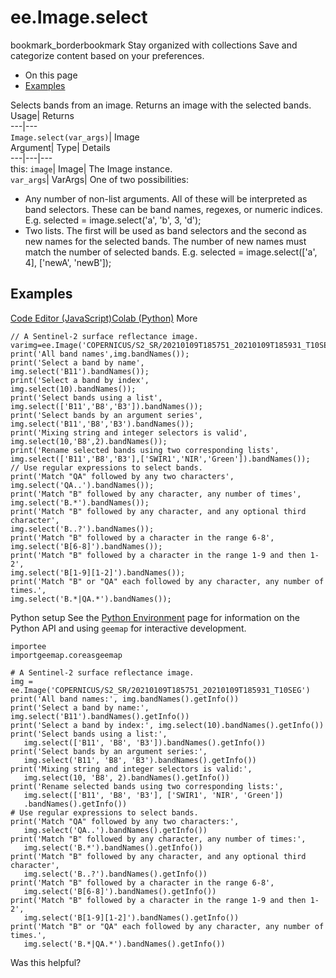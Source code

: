  
#  ee.Image.select 
bookmark_borderbookmark Stay organized with collections  Save and categorize content based on your preferences.
  * On this page
  * [Examples](https://developers.google.com/earth-engine/apidocs/ee-image-select#examples)


Selects bands from an image. 
Returns an image with the selected bands.
Usage| Returns  
---|---  
`Image.select(var_args)`| Image  
Argument| Type| Details  
---|---|---  
this: `image`| Image| The Image instance.  
`var_args`| VarArgs| One of two possibilities: 
  * Any number of non-list arguments. All of these will be interpreted as band selectors. These can be band names, regexes, or numeric indices. E.g. selected = image.select('a', 'b', 3, 'd');
  * Two lists. The first will be used as band selectors and the second as new names for the selected bands. The number of new names must match the number of selected bands. E.g. selected = image.select(['a', 4], ['newA', 'newB']);

  
## Examples
[Code Editor (JavaScript)](https://developers.google.com/earth-engine/apidocs/ee-image-select#code-editor-javascript-sample)[Colab (Python)](https://developers.google.com/earth-engine/apidocs/ee-image-select#colab-python-sample) More
```
// A Sentinel-2 surface reflectance image.
varimg=ee.Image('COPERNICUS/S2_SR/20210109T185751_20210109T185931_T10SEG');
print('All band names',img.bandNames());
print('Select a band by name',
img.select('B11').bandNames());
print('Select a band by index',
img.select(10).bandNames());
print('Select bands using a list',
img.select(['B11','B8','B3']).bandNames());
print('Select bands by an argument series',
img.select('B11','B8','B3').bandNames());
print('Mixing string and integer selectors is valid',
img.select(10,'B8',2).bandNames());
print('Rename selected bands using two corresponding lists',
img.select(['B11','B8','B3'],['SWIR1','NIR','Green']).bandNames());
// Use regular expressions to select bands.
print('Match "QA" followed by any two characters',
img.select('QA..').bandNames());
print('Match "B" followed by any character, any number of times',
img.select('B.*').bandNames());
print('Match "B" followed by any character, and any optional third character',
img.select('B..?').bandNames());
print('Match "B" followed by a character in the range 6-8',
img.select('B[6-8]').bandNames());
print('Match "B" followed by a character in the range 1-9 and then 1-2',
img.select('B[1-9][1-2]').bandNames());
print('Match "B" or "QA" each followed by any character, any number of times.',
img.select('B.*|QA.*').bandNames());
```
Python setup
See the [ Python Environment](https://developers.google.com/earth-engine/guides/python_install) page for information on the Python API and using `geemap` for interactive development.
```
importee
importgeemap.coreasgeemap
```
```
# A Sentinel-2 surface reflectance image.
img = ee.Image('COPERNICUS/S2_SR/20210109T185751_20210109T185931_T10SEG')
print('All band names:', img.bandNames().getInfo())
print('Select a band by name:', img.select('B11').bandNames().getInfo())
print('Select a band by index:', img.select(10).bandNames().getInfo())
print('Select bands using a list:',
   img.select(['B11', 'B8', 'B3']).bandNames().getInfo())
print('Select bands by an argument series:',
   img.select('B11', 'B8', 'B3').bandNames().getInfo())
print('Mixing string and integer selectors is valid:',
   img.select(10, 'B8', 2).bandNames().getInfo())
print('Rename selected bands using two corresponding lists:',
   img.select(['B11', 'B8', 'B3'], ['SWIR1', 'NIR', 'Green'])
   .bandNames().getInfo())
# Use regular expressions to select bands.
print('Match "QA" followed by any two characters:',
   img.select('QA..').bandNames().getInfo())
print('Match "B" followed by any character, any number of times:',
   img.select('B.*').bandNames().getInfo())
print('Match "B" followed by any character, and any optional third character',
   img.select('B..?').bandNames().getInfo())
print('Match "B" followed by a character in the range 6-8',
   img.select('B[6-8]').bandNames().getInfo())
print('Match "B" followed by a character in the range 1-9 and then 1-2',
   img.select('B[1-9][1-2]').bandNames().getInfo())
print('Match "B" or "QA" each followed by any character, any number of times.',
   img.select('B.*|QA.*').bandNames().getInfo())
```

Was this helpful?

